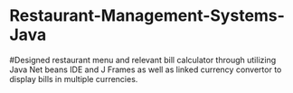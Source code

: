 # Restaurant-Management-Systems-Java

#Designed restaurant menu and relevant bill calculator through utilizing Java Net beans IDE and J Frames as well as linked currency convertor to display bills in multiple currencies. 
